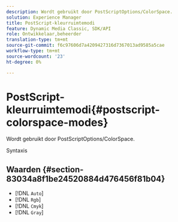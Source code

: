 ```yaml
---
description: Wordt gebruikt door PostScriptOptions/ColorSpace.
solution: Experience Manager
title: PostScript-kleurruimtemodi
feature: Dynamic Media Classic, SDK/API
role: Ontwikkelaar,beheerder
translation-type: tm+mt
source-git-commit: f6c97606d7a4209427316d7367013ad9585a5cae
workflow-type: tm+mt
source-wordcount: '23'
ht-degree: 0%

---
```



# PostScript-kleurruimtemodi{#postscript-colorspace-modes}

Wordt gebruikt door PostScriptOptions/ColorSpace.

Syntaxis

## Waarden {#section-83034a8f1be24520884d476456f81b04}

* [!DNL `Auto`]
* [!DNL `Rgb`]
* [!DNL `Cmyk`]
* [!DNL `Gray`]

